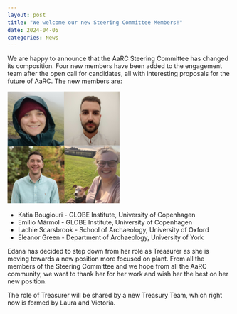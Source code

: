 ```yaml
---
layout: post
title: "We welcome our new Steering Committee Members!"
date: 2024-04-05
categories: News 
---
```


We are happy to announce that the AaRC Steering Committee has changed its composition. Four new members have been added to the engagement team after the open 
call for candidates, all with interesting proposals for the future of AaRC. The new members are:

<img src="/assets/media/new_sc_members.png" class="center" width="50%" >

* Katia Bougiouri - GLOBE Institute, University of Copenhagen
* Emilio Mármol - GLOBE Institute, University of Copenhagen
* Lachie Scarsbrook - School of Archaeology, University of Oxford
* Eleanor Green - Department of Archaeology, University of York

Edana has decided to step down from her role as Treasurer as she is moving towards a new position more focused on plant. From all the members of 
the Steering Committee and we hope from all the AaRC community, we want to thank her for her work and wish her the best on her new position. 

The role of Treasurer will be shared by a new Treasury Team, which right now is formed by Laura and Victoria. 


